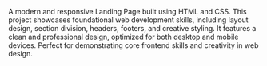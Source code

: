 A modern and responsive Landing Page built using HTML and CSS. This project showcases foundational web development skills, including layout design, section division, headers, footers, and creative styling. It features a clean and professional design, optimized for both desktop and mobile devices. Perfect for demonstrating core frontend skills and creativity in web design.
